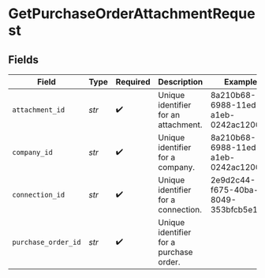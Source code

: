 # GetPurchaseOrderAttachmentRequest


## Fields

| Field                                   | Type                                    | Required                                | Description                             | Example                                 |
| --------------------------------------- | --------------------------------------- | --------------------------------------- | --------------------------------------- | --------------------------------------- |
| `attachment_id`                         | *str*                                   | :heavy_check_mark:                      | Unique identifier for an attachment.    | 8a210b68-6988-11ed-a1eb-0242ac120002    |
| `company_id`                            | *str*                                   | :heavy_check_mark:                      | Unique identifier for a company.        | 8a210b68-6988-11ed-a1eb-0242ac120002    |
| `connection_id`                         | *str*                                   | :heavy_check_mark:                      | Unique identifier for a connection.     | 2e9d2c44-f675-40ba-8049-353bfcb5e171    |
| `purchase_order_id`                     | *str*                                   | :heavy_check_mark:                      | Unique identifier for a purchase order. |                                         |